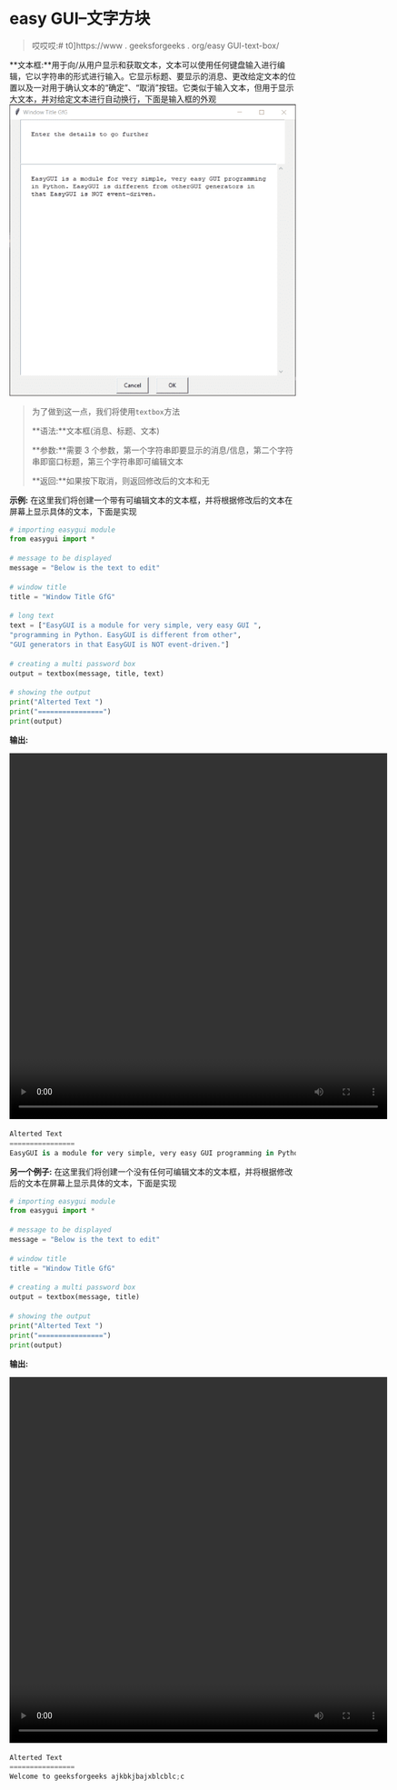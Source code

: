 # easy GUI–文字方块

> 哎哎哎:# t0]https://www . geeksforgeeks . org/easy GUI-text-box/

**文本框:**用于向/从用户显示和获取文本，文本可以使用任何键盘输入进行编辑，它以字符串的形式进行输入。它显示标题、要显示的消息、更改给定文本的位置以及一对用于确认文本的“确定”、“取消”按钮。它类似于输入文本，但用于显示大文本，并对给定文本进行自动换行，下面是输入框的外观
![](img/2063eb7cfd5436fc1ed564f63d6197d1.png)

> 为了做到这一点，我们将使用`textbox`方法
> 
> **语法:**文本框(消息、标题、文本)
> 
> **参数:**需要 3 个参数，第一个字符串即要显示的消息/信息，第二个字符串即窗口标题，第三个字符串即可编辑文本
> 
> **返回:**如果按下取消，则返回修改后的文本和无

**示例:**
在这里我们将创建一个带有可编辑文本的文本框，并将根据修改后的文本在屏幕上显示具体的文本，下面是实现

```py
# importing easygui module
from easygui import *

# message to be displayed
message = "Below is the text to edit"

# window title
title = "Window Title GfG"

# long text
text = ["EasyGUI is a module for very simple, very easy GUI ",
"programming in Python. EasyGUI is different from other",
"GUI generators in that EasyGUI is NOT event-driven."]

# creating a multi password box
output = textbox(message, title, text)

# showing the output
print("Alterted Text ")
print("================")
print(output)
```

**输出:**

<video class="wp-video-shortcode" id="video-481836-1" width="665" height="644" preload="metadata" controls=""><source type="video/mp4" src="https://media.geeksforgeeks.org/wp-content/uploads/20200905012707/Window-Title-GfG-2020-09-05-01-24-30.mp4?_=1">[https://media.geeksforgeeks.org/wp-content/uploads/20200905012707/Window-Title-GfG-2020-09-05-01-24-30.mp4](https://media.geeksforgeeks.org/wp-content/uploads/20200905012707/Window-Title-GfG-2020-09-05-01-24-30.mp4)</video>

```py
Alterted Text 
================
EasyGUI is a module for very simple, very easy GUI programming in Python. EasyGUI is different from otherGUI generators in that EasyGUI is NOT event-driven. geeksforgeeks

```

**另一个例子:**
在这里我们将创建一个没有任何可编辑文本的文本框，并将根据修改后的文本在屏幕上显示具体的文本，下面是实现

```py
# importing easygui module
from easygui import *

# message to be displayed
message = "Below is the text to edit"

# window title
title = "Window Title GfG"

# creating a multi password box
output = textbox(message, title)

# showing the output
print("Alterted Text ")
print("================")
print(output)
```

**输出:**

<video class="wp-video-shortcode" id="video-481836-2" width="665" height="644" preload="metadata" controls=""><source type="video/mp4" src="https://media.geeksforgeeks.org/wp-content/uploads/20200905012901/Window-Title-GfG-2020-09-05-01-27-50.mp4?_=2">[https://media.geeksforgeeks.org/wp-content/uploads/20200905012901/Window-Title-GfG-2020-09-05-01-27-50.mp4](https://media.geeksforgeeks.org/wp-content/uploads/20200905012901/Window-Title-GfG-2020-09-05-01-27-50.mp4)</video>

```py
Alterted Text 
================
Welcome to geeksforgeeks ajkbkjbajxblcblc;c

```